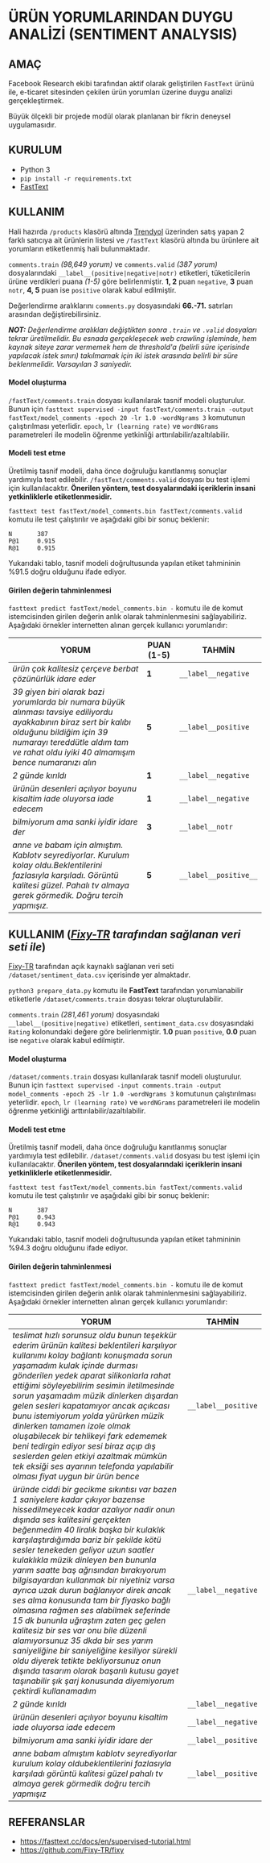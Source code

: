 # ÜRÜN YORUMLARINDAN DUYGU ANALİZİ (SENTIMENT ANALYSIS)

## AMAÇ

Facebook Research ekibi tarafından aktif olarak geliştirilen `FastText` ürünü ile, e-ticaret sitesinden çekilen ürün yorumları üzerine duygu analizi gerçekleştirmek.

Büyük ölçekli bir projede modül olarak planlanan bir fikrin deneysel uygulamasıdır.

## KURULUM

- Python 3
- `pip install -r requirements.txt`
- [FastText](https://fasttext.cc/docs/en/support.html)

## KULLANIM

Hali hazırda `/products` klasörü altında [Trendyol](https://www.trendyol.com/) üzerinden satış yapan 2 farklı satıcıya ait ürünlerin listesi ve `/fastText` klasörü altında bu ürünlere ait yorumların etiketlenmiş hali bulunmaktadır.

`comments.train` _(98,649 yorum)_ ve `comments.valid` _(387 yorum)_ dosyalarındaki `__label__(positive|negative|notr)` etiketleri, tüketicilerin ürüne verdikleri puana _(1-5)_ göre belirlenmiştir. **1, 2** puan `negative`, **3** puan `notr`, **4, 5** puan ise `positive` olarak kabul edilmiştir.

Değerlendirme aralıklarını `comments.py` dosyasındaki **66.-71.** satırları arasından değiştirebilirsiniz.

_**NOT:** Değerlendirme aralıkları değiştikten sonra `.train` ve `.valid` dosyaları tekrar üretilmelidir. Bu esnada gerçekleşecek web crawling işleminde, hem kaynak siteye zarar vermemek hem de threshold'a (belirli süre içerisinde yapılacak istek sınırı) takılmamak için iki istek arasında belirli bir süre beklenmelidir. Varsayılan 3 saniyedir._

#### Model oluşturma

`/fastText/comments.train` dosyası kullanılarak tasnif modeli oluşturulur. Bunun için `fasttext supervised -input fastText/comments.train -output fastText/model_comments -epoch 20 -lr 1.0 -wordNgrams 3` komutunun çalıştırılması yeterlidir. `epoch`, `lr (learning rate)` ve `wordNGrams` parametreleri ile modelin öğrenme yetkinliği arttırılabilir/azaltılabilir.

#### Modeli test etme

Üretilmiş tasnif modeli, daha önce doğruluğu kanıtlanmış sonuçlar yardımıyla test edilebilir. `/fastText/comments.valid` dosyası bu test işlemi için kullanılacaktır. **Önerilen yöntem, test dosyalarındaki içeriklerin insani yetkinliklerle etiketlenmesidir.**

`fasttext test fastText/model_comments.bin fastText/comments.valid` komutu ile test çalıştırılır ve aşağıdaki gibi bir sonuç beklenir:

```
N       387
P@1     0.915
R@1     0.915
```

Yukarıdaki tablo, tasnif modeli doğrultusunda yapılan etiket tahmininin %91.5 doğru olduğunu ifade ediyor.

#### Girilen değerin tahminlenmesi

`fasttext predict fastText/model_comments.bin -` komutu ile de komut istemcisinden girilen değerin anlık olarak tahminlenmesini sağlayabiliriz. Aşağıdaki örnekler internetten alınan gerçek kullanıcı yorumlarıdır:

| YORUM                                                                                                                                                                                                                                | PUAN (1-5) | TAHMİN                |
| ------------------------------------------------------------------------------------------------------------------------------------------------------------------------------------------------------------------------------------ | ---------- | --------------------- |
| _ürün çok kalitesiz çerçeve berbat çözünürlük idare eder_                                                                                                                                                                            | **1**      | `__label__negative`   |
| _39 giyen biri olarak bazi yorumlarda bir numara büyük alınması tavsiye ediliyordu ayakkabının biraz sert bir kalıbı olduğunu bildiğim için 39 numarayı tereddütle aldım tam ve rahat oldu iyiki 40 almamışım bence numaranızı alın_ | **5**      | `__label__positive`   |
| _2 günde kırıldı_                                                                                                                                                                                                                    | **1**      | `__label__negative`   |
| _ürünün desenleri açılıyor boyunu kisaltim iade oluyorsa iade edecem_                                                                                                                                                                | **1**      | `__label__negative`   |
| _bilmiyorum ama sanki iyidir idare der_                                                                                                                                                                                              | **3**      | `__label__notr`       |
| _anne ve babam için almıştım. Kablotv seyrediyorlar. Kurulum kolay oldu.Beklentilerini fazlasıyla karşıladı. Görüntü kalitesi güzel. Pahalı tv almaya gerek görmedik. Doğru tercih yapmışız._                                        | **5**      | `__label__positive__` |

## KULLANIM (_[Fixy-TR](https://github.com/Fixy-TR/fixy) tarafından sağlanan veri seti ile_)

[Fixy-TR](https://github.com/Fixy-TR/fixy/blob/master/data/sentiment_data.csv) tarafından açık kaynaklı sağlanan veri seti `/dataset/sentiment_data.csv` içerisinde yer almaktadır.

`python3 prepare_data.py` komutu ile **FastText** tarafından yorumlanabilir etiketlerle `/dataset/comments.train` dosyası tekrar oluşturulabilir.

`comments.train` _(281,461 yorum)_ dosyasındaki `__label__(positive|negative)` etiketleri, `sentiment_data.csv` dosyasındaki `Rating` kolonundaki değere göre belirlenmiştir. **1.0** puan `positive`, **0.0** puan ise `negative` olarak kabul edilmiştir.

#### Model oluşturma

`/dataset/comments.train` dosyası kullanılarak tasnif modeli oluşturulur. Bunun için `fasttext supervised -input comments.train -output model_comments -epoch 25 -lr 1.0 -wordNgrams 3` komutunun çalıştırılması yeterlidir. `epoch`, `lr (learning rate)` ve `wordNGrams` parametreleri ile modelin öğrenme yetkinliği arttırılabilir/azaltılabilir.

#### Modeli test etme

Üretilmiş tasnif modeli, daha önce doğruluğu kanıtlanmış sonuçlar yardımıyla test edilebilir. `/dataset/comments.valid` dosyası bu test işlemi için kullanılacaktır. **Önerilen yöntem, test dosyalarındaki içeriklerin insani yetkinliklerle etiketlenmesidir.**

`fasttext test fastText/model_comments.bin fastText/comments.valid` komutu ile test çalıştırılır ve aşağıdaki gibi bir sonuç beklenir:

```
N       387
P@1     0.943
R@1     0.943
```

Yukarıdaki tablo, tasnif modeli doğrultusunda yapılan etiket tahmininin %94.3 doğru olduğunu ifade ediyor.

#### Girilen değerin tahminlenmesi

`fasttext predict fastText/model_comments.bin -` komutu ile de komut istemcisinden girilen değerin anlık olarak tahminlenmesini sağlayabiliriz. Aşağıdaki örnekler internetten alınan gerçek kullanıcı yorumlarıdır:

| YORUM                                                                                                                                                                                                                                                                                                                                                                                                                                                                                                                                                                                                                                                                                                                                                                                                                                                             | TAHMİN              |
| ----------------------------------------------------------------------------------------------------------------------------------------------------------------------------------------------------------------------------------------------------------------------------------------------------------------------------------------------------------------------------------------------------------------------------------------------------------------------------------------------------------------------------------------------------------------------------------------------------------------------------------------------------------------------------------------------------------------------------------------------------------------------------------------------------------------------------------------------------------------- | ------------------- |
| _teslimat hızlı sorunsuz oldu bunun teşekkür ederim ürünün kalitesi beklentileri karşılıyor kullanımı kolay bağlantı konuşmada sorun yaşamadım kulak içinde durması gönderilen yedek aparat silikonlarla rahat ettiğimi söyleyebilirim sesimin iletilmesinde sorun yaşamadım müzik dinlerken dışardan gelen sesleri kapatamıyor ancak açıkcası bunu istemiyorum yolda yürürken müzik dinlerken tamamen izole olmak oluşabilecek bir tehlikeyi fark edememek beni tedirgin ediyor sesi biraz açıp dış seslerden gelen etkiyi azaltmak mümkün tek eksiği ses ayarının telefonda yapılabilir olması fiyat uygun bir ürün bence_                                                                                                                                                                                                                                      | `__label__positive` |
| _üründe ciddi bir gecikme sıkıntısı var bazen 1 saniyelere kadar çıkıyor bazense hissedilmeyecek kadar azalıyor nadir onun dışında ses kalitesini gerçekten beğenmedim 40 liralık başka bir kulaklık karşılaştırdığımda bariz bir şekilde kötü sesler tenekeden geliyor uzun saatler kulaklıkla müzik dinleyen ben bununla yarım saatte baş ağrısından bırakıyorum bilgisayardan kullanmak bir niyetiniz varsa ayrıca uzak durun bağlanıyor direk ancak ses alma konusunda tam bir fiyasko bağlı olmasına rağmen ses alabilmek seferinde 15 dk bununla uğraştım zaten geç gelen kalitesiz bir ses var onu bile düzenli alamıyorsunuz 35 dkda bir ses yarım saniyeliğine bir saniyeliğine kesiliyor sürekli oldu diyerek tetikte bekliyorsunuz onun dışında tasarım olarak başarılı kutusu gayet taşınabilir şık şarj konusunda diyemiyorum çektirdi kullanamadım_ | `__label__negative` |
| _2 günde kırıldı_                                                                                                                                                                                                                                                                                                                                                                                                                                                                                                                                                                                                                                                                                                                                                                                                                                                 | `__label__negative` |
| _ürünün desenleri açılıyor boyunu kisaltim iade oluyorsa iade edecem_                                                                                                                                                                                                                                                                                                                                                                                                                                                                                                                                                                                                                                                                                                                                                                                             | `__label__negative` |
| _bilmiyorum ama sanki iyidir idare der_                                                                                                                                                                                                                                                                                                                                                                                                                                                                                                                                                                                                                                                                                                                                                                                                                           | `__label__positive` |
| _anne babam almıştım kablotv seyrediyorlar kurulum kolay oldubeklentilerini fazlasıyla karşıladı görüntü kalitesi güzel pahalı tv almaya gerek görmedik doğru tercih yapmışız_                                                                                                                                                                                                                                                                                                                                                                                                                                                                                                                                                                                                                                                                                    | `__label__positive` |

## REFERANSLAR

- https://fasttext.cc/docs/en/supervised-tutorial.html
- https://github.com/Fixy-TR/fixy
